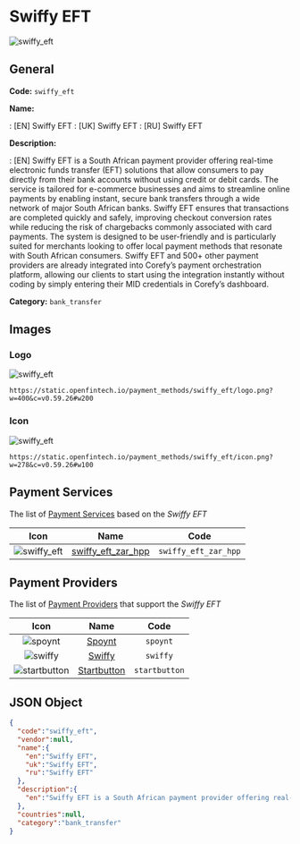 
# Swiffy EFT 
![swiffy_eft](https://static.openfintech.io/payment_methods/swiffy_eft/logo.png?w=400&c=v0.59.26#w200)  

## General 
**Code:** `swiffy_eft` 
 
**Name:** 
 
:	[EN] Swiffy EFT 
:	[UK] Swiffy EFT 
:	[RU] Swiffy EFT 
 
**Description:** 
 
: [EN] Swiffy EFT is a South African payment provider offering real-time electronic funds transfer (EFT) solutions that allow consumers to pay directly from their bank accounts without using credit or debit cards. The service is tailored for e-commerce businesses and aims to streamline online payments by enabling instant, secure bank transfers through a wide network of major South African banks. Swiffy EFT ensures that transactions are completed quickly and safely, improving checkout conversion rates while reducing the risk of chargebacks commonly associated with card payments. The system is designed to be user-friendly and is particularly suited for merchants looking to offer local payment methods that resonate with South African consumers. Swiffy EFT and 500+ other payment providers are already integrated into Corefy’s payment orchestration platform, allowing our clients to start using the integration instantly without coding by simply entering their MID credentials in Corefy’s dashboard. 
 
**Category:** `bank_transfer` 
 

## Images 

### Logo 
![swiffy_eft](https://static.openfintech.io/payment_methods/swiffy_eft/logo.png?w=400&c=v0.59.26#w200)  

```
https://static.openfintech.io/payment_methods/swiffy_eft/logo.png?w=400&c=v0.59.26#w200
```  

### Icon 
![swiffy_eft](https://static.openfintech.io/payment_methods/swiffy_eft/icon.png?w=278&c=v0.59.26#w100)  

```
https://static.openfintech.io/payment_methods/swiffy_eft/icon.png?w=278&c=v0.59.26#w100
```  

## Payment Services 
 
The list of [Payment Services](/payment-services/) based on the _Swiffy EFT_ 

|Icon|Name|Code| 
|:---:|:---:|:---:| 
|![swiffy_eft](https://static.openfintech.io/payment_methods/swiffy_eft/icon.png?w=278&c=v0.59.26#w100) |[swiffy_eft_zar_hpp](/payment-services/swiffy_eft_zar_hpp/)|`swiffy_eft_zar_hpp`| 
 

## Payment Providers 
 
The list of [Payment Providers](/payment-providers/) that support the _Swiffy EFT_ 

|Icon|Name|Code| 
|:---:|:---:|:---:| 
|![spoynt](https://static.openfintech.io/payment_providers/spoynt/icon.svg?w=278&c=v0.59.26#w100) |[Spoynt](/payment-providers/spoynt/)|`spoynt`| 
|![swiffy](https://static.openfintech.io/payment_providers/swiffy/icon.png?w=278&c=v0.59.26#w100) |[Swiffy](/payment-providers/swiffy/)|`swiffy`| 
|![startbutton](https://static.openfintech.io/payment_providers/startbutton/icon.png?w=278&c=v0.59.26#w100) |[Startbutton](/payment-providers/startbutton/)|`startbutton`| 
 

## JSON Object 

```json
{
  "code":"swiffy_eft",
  "vendor":null,
  "name":{
    "en":"Swiffy EFT",
    "uk":"Swiffy EFT",
    "ru":"Swiffy EFT"
  },
  "description":{
    "en":"Swiffy EFT is a South African payment provider offering real-time electronic funds transfer (EFT) solutions that allow consumers to pay directly from their bank accounts without using credit or debit cards. The service is tailored for e-commerce businesses and aims to streamline online payments by enabling instant, secure bank transfers through a wide network of major South African banks. Swiffy EFT ensures that transactions are completed quickly and safely, improving checkout conversion rates while reducing the risk of chargebacks commonly associated with card payments. The system is designed to be user-friendly and is particularly suited for merchants looking to offer local payment methods that resonate with South African consumers. Swiffy EFT and 500+ other payment providers are already integrated into Corefy\u2019s payment orchestration platform, allowing our clients to start using the integration instantly without coding by simply entering their MID credentials in Corefy\u2019s dashboard."
  },
  "countries":null,
  "category":"bank_transfer"
}
```  
